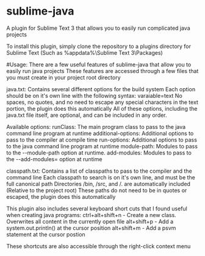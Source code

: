 # sublime-java
A plugin for Sublime Text 3 that allows you to easily run complicated java projects


To install this plugin, simply clone the repository to a plugins directory for Sublime Text (Such as %appdata%\Sublime Text 3\Packages)

#Usage:
There are a few useful features of sublime-java that allow you to easily run java projects
These features are accessed through a few files that you must create in your project root directory

java.txt:
  Contains several different options for the build system
  Each option should be on it's own line with the following syntax:
  varaiable=text
  No spaces, no quotes, and no need to escape any special characters in the text portion, the plugin does this automatically
  All of these options, including the java.txt file itself, are optional, and can be included in any order.
  
  Available options:
  runClass:
    The main program class to pass to the java command line program at runtime
  additional-options:
    Additional options to pass to the compiler at compile time
  run-options:
    Additional options to pass to the java command line program at runtime
  module-path:
    Modules to pass to the --module-path option at runtime.
  add-modules:
    Modules to pass to the --add-modules= option at runtime
  
classpath.txt:
  Contains a list of classpaths to pass to the compiler and the command line
  Each classpath to search is on it's own line, and must be the full canonical path
  Directories /bin, /src, and /. are automatically included (Relative to the project root)
  These paths do not need to be in quotes or escaped, the plugin does this automatically
  

This plugin also includes several keyboard short cuts that I found useful when creating java programs:
  ctrl+alt+shift+n - Create a new class. Overwrites all content in the currently open file
  alt+shift+p - Add a system.out.println() at the cursor position
  alt+shift+m - Add a psvm statement at the cursor postion
  
These shortcuts are also accessible through the right-click context menu
